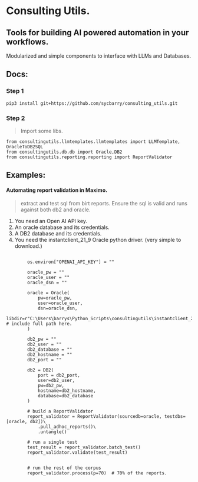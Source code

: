 # Consulting Utils. 

## Tools for building AI powered automation in your workflows. 
Modularized and simple components to interface with LLMs and Databases. 


## Docs: 

### Step 1
```
pip3 install git+https://github.com/sycbarry/consulting_utils.git
```

### Step 2
> Import some libs. 
```
from consultingutils.llmtemplates.llmtemplates import LLMTemplate, OracleToDB2SQL
from consultingutils.db.db import Oracle,DB2 
from consultingutils.reporting.reporting import ReportValidator
```


## Examples: 

#### Automating report validation in Maximo. 
> extract and test sql from birt reports. Ensure the sql is valid and runs against both db2 and oracle. 

1. You need an Open AI API key. 
2. An oracle database and its credentials. 
3. A DB2 database and its credentials. 
4. You need the instantclient_21_9 Oracle python driver. (very simple to download.)

```

        os.environ["OPENAI_API_KEY"] = ""

        oracle_pw = ""
        oracle_user = ""
        oracle_dsn = "" 

        oracle = Oracle(
            pw=oracle_pw, 
            user=oracle_user, 
            dsn=oracle_dsn, 
            libdir=r"C:\Users\barrys\Python_Scripts\consultingutils\instantclient_21_9" # include full path here. 
        )

        db2_pw = ""
        db2_user = ""
        db2_database = ""
        db2_hostname = ""
        db2_port = ""

        db2 = DB2(
            port = db2_port, 
            user=db2_user, 
            pw=db2_pw, 
            hostname=db2_hostname, 
            database=db2_database
        )

        # build a ReportValidator
        report_validator = ReportValidator(sourcedb=oracle, testdbs=[oracle, db2])\
            .pull_adhoc_reports()\
            .untangle()

        # run a single test 
        test_result = report_validator.batch_test() 
        report_validator.validate(test_result)


        # run the rest of the corpus
        report_validator.process(p=70)  # 70% of the reports.


```


